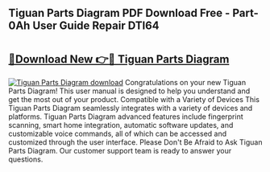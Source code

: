 ## Tiguan Parts Diagram PDF Download Free - Part-0Ah User Guide Repair DTl64

# <h2><a href="http://dfltc5q.blite.top/?on=Tiguan+Parts+Diagram">🔗Download New 👉🔴 Tiguan Parts Diagram</a></h2>

[![Tiguan Parts Diagram download](https://i.imgur.com/lujVjoI.png)](http://dfltc5q.blite.top/?on=Tiguan+Parts+Diagram)
Congratulations on your new Tiguan Parts Diagram! This user manual is designed to help you understand and get the most out of your product. Compatible with a Variety of Devices This Tiguan Parts Diagram seamlessly integrates with a variety of devices and platforms. Tiguan Parts Diagram advanced features include fingerprint scanning, smart home integration, automatic software updates, and customizable voice commands, all of which can be accessed and customized through the user interface. Please Don't Be Afraid to Ask Tiguan Parts Diagram. Our customer support team is ready to answer your questions.
